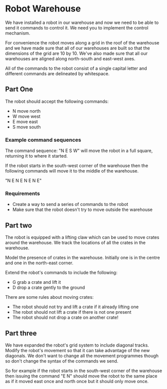 # Robot Warehouse

We have installed a robot in our warehouse and now we need to be able to send it commands to control it. We need you to implement the control mechanism.

For convenience the robot moves along a grid in the roof of the warehouse and we have made sure that all of our warehouses are built so that the dimensions of the grid are 10 by 10. We've also made sure that all our warehouses are aligned along north-south and east-west axes.

All of the commands to the robot consist of a single capital letter and different commands are delineated by whitespace.

## Part One

The robot should accept the following commands:

* N move north
* W move west
* E move east
* S move south

### Example command sequences

The command sequence: "N E S W" will move the robot in a full square, returning it to where it started.

If the robot starts in the south-west corner of the warehouse then the following commands will move it to the middle of the warehouse.

"N E N E N E N E"

### Requirements

* Create a way to send a series of commands to the robot
* Make sure that the robot doesn't try to move outside the warehouse

## Part two

The robot is equipped with a lifting claw which can be used to move crates around the warehouse. We track the locations of all the crates in the warehouse.

Model the presence of crates in the warehouse. Initially one is in the centre and one in the north-east corner.

Extend the robot's commands to include the following:

* G grab a crate and lift it
* D drop a crate gently to the ground

There are some rules about moving crates:

* The robot should not try and lift a crate if it already lifting one
* The robot should not lift a crate if there is not one present
* The robot should not drop a crate on another crate!

## Part three

We have expanded the robot's grid system to include diagonal tracks. Modify the robot's movement so that it can take advantage of the new diagonals. We don't want to change all the movement programmes though so don't change the syntax of the commands we send.

So for example if the robot starts in the south-west corner of the warehouse then issuing the command "E N" should move the robot to the same place as if it moved east once and north once but it should only move once.